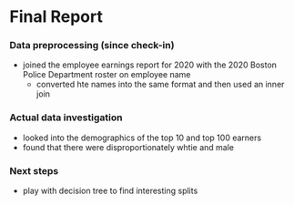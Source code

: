 # Final Report

### Data preprocessing (since check-in)

- joined the employee earnings report for 2020 with the 2020 Boston Police Department roster on employee name
  - converted hte names into the same format and then used an inner join

### Actual data investigation

- looked into the demographics of the top 10 and top 100 earners
- found that there were disproportionately whtie and male

### Next steps

- play with decision tree to find interesting splits
